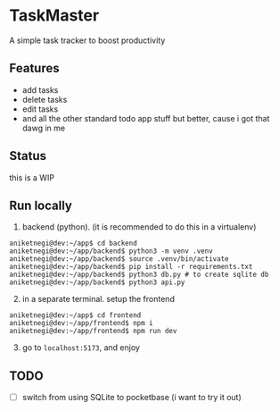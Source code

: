 # TaskMaster

A simple task tracker to boost productivity

## Features

- add tasks
- delete tasks
- edit tasks
- and all the other standard todo app stuff but better, cause i got that dawg in me

## Status

this is a WIP

## Run locally

1. backend (python). (it is recommended to do this in a virtualenv)

```console
aniketnegi@dev:~/app$ cd backend
aniketnegi@dev:~/app/backend$ python3 -m venv .venv
aniketnegi@dev:~/app/backend$ source .venv/bin/activate
aniketnegi@dev:~/app/backend$ pip install -r requirements.txt
aniketnegi@dev:~/app/backend$ python3 db.py # to create sqlite db
aniketnegi@dev:~/app/backend$ python3 api.py
```

2. in a separate terminal. setup the frontend

```console
aniketnegi@dev:~/app$ cd frontend
aniketnegi@dev:~/app/frontend$ npm i
aniketnegi@dev:~/app/frontend$ npm run dev
```

3. go to `localhost:5173`, and enjoy

## TODO

- [ ] switch from using SQLite to pocketbase (i want to try it out)
